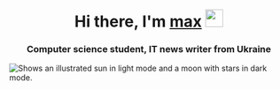 <h1 align="center">Hi there, I'm <a href="https://daniilshat.ru/" target="_blank">max</a> 
<img src="https://github.com/blackcater/blackcater/raw/main/images/Hi.gif" height="32"/></h1>
<h3 align="center">Computer science student, IT news writer from Ukraine</h3>

<picture>
<img style="align-items: center;" alt="Shows an illustrated sun in light mode and a moon with stars in dark mode." src="https://interes-fakti.com/wp-content/uploads/2015/04/africa-21-e1478742723894.jpg">
</picture>
